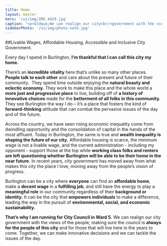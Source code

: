 ```yaml
---
title: Home
layout: master
hero: '/ui/img/IMG_4429.jpg'
caption: "<p>&ldquo;We can realign our city<br/>government with the views of the people.&rdquo;</p>"
sidebarPhoto: '/ui/img/photo-nate.jpg'
---
```

##Livable Wages, Affordable Housing, Accessible and Inclusive City Government.

Every day I spend in Burlington, **I’m thankful that I can call this city my home.**

There’s an **incredible vitality** here that’s unlike so many other places.  **People talk to each other** and care about the present and future of their community.  They spend time outside enjoying the **natural beauty and eclectic economy.** They work to make this place and the whole world a **more just and progressive place** to live, building off of **a history of innovative choices** made for the **betterment of all folks in this community.** They see Burlington the way I do – it’s a place that fosters the kind of **forward-thinking** attitude that can combat the pervasive issues of the day and of the future.

Across the country, we have seen rising economic inequality come from dwindling opportunity and the consolidation of capital in the hands of the most affluent. Today in Burlington, the same is true and **wealth inequality is shaping the future of our city.** Affordable housing is scarce, the minimum wage is not a livable wage, and the current administration - including my opponent - support those at the top while **working class folks and renters are left questioning whether Burlington will be able to be their home in the near future.** In recent years, city government has moved away from what makes this city the place I love, moving away from the people’s vision of progress.

Burlington can be a city where **everyone** can find an **affordable home**, make a **decent wage** in a **fulfilling job**, and still have the energy to play a **meaningful role** in our community regardless of their **background or identity.** It can be the city that **empowers individuals** to make a difference, leading the way in the pursuit of **environmental, social, and economic sustainability.**

**That’s why I am running for City Council in Ward 5.** We can realign our city government with the views of the people, making sure the council is **always for the people of this city** and for those that will live here in the years to come. Together, we can make innovative decisions and we can tackle the issues of the day.
